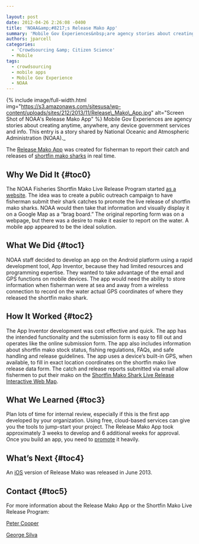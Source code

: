 ```yaml
---

layout: post
date: 2012-04-26 2:26:08 -0400
title: 'NOAA&amp;#8217;s Release Mako App'
summary: 'Mobile Gov Experiences&nbsp;are agency stories about creating anytime, anywhere, any device government services and info. This entry is a story shared by National Oceanic and Atmospheric Administration (NOAA). The&nbsp;Release Mako App&nbsp;was created for fisherman to report their catch and releases of&nbsp;shortfin mako sharks&nbsp;in real time. Why'
authors: jparcell
categories:
  - 'Crowdsourcing &amp; Citizen Science'
  - Mobile
tags:
  - crowdsourcing
  - mobile apps
  - Mobile Gov Experience
  - NOAA
---
```


{% include image/full-width.html img="https://s3.amazonaws.com/sitesusa/wp-content/uploads/sites/212/2013/11/Release\_Mako\_App.jpg" alt="Screen Shot of NOAA's Release Mako App" %}
Mobile Gov Experiences are agency stories about creating anytime, anywhere, any device government services and info. This entry is a story shared by National Oceanic and Atmospheric Administration (NOAA)._

The <a href="http://apps.usa.gov/release-mako.shtml" rel="nofollow">Release Mako App</a> was created for fisherman to report their catch and releases of <a href="http://www.nmfs.noaa.gov/sfa/hms/shortfinmako/index.htm" rel="nofollow">shortfin mako sharks</a> in real time.

## <a name="x-Why We Did It"></a>Why We Did It {#toc0}

The NOAA Fisheries Shortfin Mako Live Release Program started <a href="http://www.nmfs.noaa.gov/sfa/hms/shortfinmako/Map/index.htm" rel="nofollow">as a website</a>. The idea was to create a public outreach campaign to have fisherman submit their shark catches to promote the live release of shortfin mako sharks. NOAA would then take that information and visually display it on a Google Map as a &#8220;brag board.&#8221; The original reporting form was on a webpage, but there was a desire to make it easier to report on the water. A mobile app appeared to be the ideal solution.

## <a name="x-What We Did"></a>What We Did {#toc1}

NOAA staff decided to develop an app on the Android platform using a rapid development tool, App Inventor, because they had limited resources and programming expertise. They wanted to take advantage of the email and GPS functions on mobile devices. The app would need the ability to store information when fisherman were at sea and away from a wireless connection to record on the water actual GPS coordinates of where they released the shortfin mako shark.

## <a name="x-How It Worked"></a>How It Worked {#toc2}

The App Inventor development was cost effective and quick. The app has the intended functionality and the submission form is easy to fill out and operates like the online submission form. The app also includes information about shortfin mako stock status, fishing regulations, FAQs, and safe handling and release guidelines. The app uses a device’s built-in GPS, when available, to fill in exact location coordinates on the shortfin mako live release data form. The catch and release reports submitted via email allow fishermen to put their mako on the <a href="http://www.nmfs.noaa.gov/sfa/hms/shortfinmako/Map/index.htm" rel="nofollow">Shortfin Mako Shark Live Release Interactive Web Map</a>.

## <a name="x-What We Learned"></a>What We Learned {#toc3}

Plan lots of time for internal review, especially if this is the first app developed by your organization. Using free, cloud-based services can give you the tools to jump-start your project. The Release Mako App took approximately 3 weeks to develop and 6 additional weeks for approval. Once you build an app, you need to [promote](http://mobilegovwiki.howto.gov/Promotion) it heavily.

## <a name="x-What's Next"></a>What&#8217;s Next {#toc4}

An [iOS](http://mobilegovwiki.howto.gov/iOS) version of Release Mako was released in June 2013.

## <a name="x-Contact"></a>Contact {#toc5}

For more information about the Release Mako App or the Shortfin Mako Live Release Program:
  
[Peter Cooper](mailto:peter.cooper@noaa.gov)
  
[George Silva](mailto:george.silva@noaa.gov)